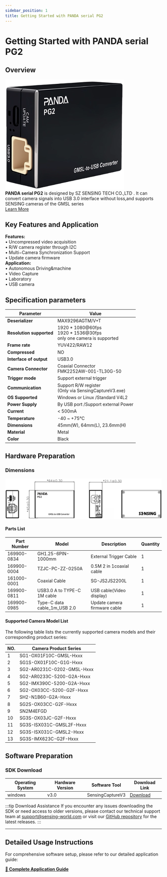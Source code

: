 ```yaml
---
sidebar_position: 1
title: Getting Started with PANDA serial PG2
---
```


# Getting Started with PANDA serial PG2

## Overview
<div style={{background: 'var(--ifm-background-color)', borderRadius: '10px', boxShadow: '0 2px 8px rgba(0,0,0,0.08)', padding: '1.5rem', marginBottom: '2rem'}}>
  <div style={{textAlign: 'center'}}>
    <img src="https://raw.githubusercontent.com/1214658495/myWikiFiles/main/Data_collection/3_5_PANDA/PANDA_Overview.png" alt="PANDA_Overview" style={{maxWidth: '45%', height:'auto', borderRadius: '8px'}} />
  </div>
  <div style={{marginTop: '1rem', fontSize: '1.1em'}}>
    <strong>PANDA serial PG2</strong> is designed by SZ SENSING TECH CO.,LTD . It can convert camera signals into USB 3.0 interface without loss,and supports SENSING cameras of the GMSL series
  </div>
  <div style={{textAlign: 'center', marginTop: '1.5rem'}}>
    <a class="get_one_now_item" href="https://www.sensing-world.com/USB_Converter/" target="_blank" rel="noopener noreferrer">
      <span style={{backgroundColor: '#f0f0f0', padding: '10px 20px', display: 'inline-block', borderRadius: '5px', color: '#000', fontWeight: 600, fontSize: '1.1em'}}>Learn More</span>
    </a>
  </div>
</div>


## Key Features and Application

<div style={{display: 'flex', flexWrap: 'wrap', gap: '1.5rem', marginBottom: '2rem'}}>
  <div style={{flex: 1, minWidth: 260, background: 'var(--ifm-background-color)', borderRadius: '10px', boxShadow: '0 2px 8px rgba(0,0,0,0.06)', padding: '1rem'}}>
    <strong>Features:</strong><br/>
    • Uncompressed video acquisition<br/>
    • R/W camera register through I2C<br/>
    • Multi−Camera Synchronization Support<br/>
    • Update camera firmware
  </div>
  <div style={{flex: 1, minWidth: 260, background: 'var(--ifm-background-color)', borderRadius: '10px', boxShadow: '0 2px 8px rgba(0,0,0,0.06)', padding: '1rem'}}>
    <strong>Application:</strong><br/>
    • Autonomous Driving&machine<br/>
    • Video Capture<br/>
    • Laboratory<br/>
    • USB camera
  </div>
  <!-- <div style={{flex: 1, minWidth: 260, background: 'var(--ifm-background-color)', borderRadius: '10px', boxShadow: '0 2px 8px rgba(0,0,0,0.06)', padding: '1rem'}}>
    <strong>SerDes Support:</strong><br/>
    • Serializers: MAX9295A, MAX96717F, MAX96717, etc.<br/>
    • Deserializers: MAX9296A, MAX96712, MAX96716, MAX96718, etc.<br/>
    • Simulates I2C messages between ECU and camera<br/>
    • OS: Linux supported
  </div> -->
</div>

## Specification parameters

<div style={{display: 'flex', justifyContent: 'center'}}>

| **Parameter** | **Value** |
|---|---|
| **Deserializer** | MAX9296AGTM/V+T |
| **Resolution supported** | 1920 * 1080@60fps<br/>1920 * 1536@30fps<br/>only one camera is supported |
| **Frame rate** | YUV422/RAW12 |
| **Compressed** | NO |
| **Interface of output** | USB3.0 |
| **Camera Connector** | Coaxial Connector<br/>FMK2252AW-001-TL30G-50 |
| **Trigger mode** | Support external trigger |
| **Communication** | Support R/W register<br/>(Only via SensingCaptureV3.exe) |
| **OS Supported** | Windows or Linux /Standard V4L2 |
| **Power Supply** | By USB port /Support external Power|
| **Current** | < 500mA |
| **Temperature** | -40 ~ +75°C |
| **Dimensions** | 45mm(W), 64mm(L), 23.6mm(H) |
| **Material** | Metal |
| **Color** | Black |

</div>

<!-- ### Advanced Capabilities
<div style={{background: 'var(--ifm-background-color)', borderRadius: '10px', boxShadow: '0 2px 8px rgba(0,0,0,0.06)', padding: '1.2rem', marginBottom: '2rem', fontSize: '1.05em'}}>
• Support for ECU external trigger signal control for simultaneous output of all channels<br/>
• Support for timestamp-based simulation  of RAW video data<br/>
• Synchronization of multiple base boards<br/>
• Support for user injection of video data<br/>
• Support for video data rendered by GPU graphics card emulation<br/>
• Support for gPTP/PTP synchronization
</div> -->


## Hardware Preparation
### Dimensions
<div style={{textAlign: 'center', marginBottom: '2rem'}}>
  <img src="https://raw.githubusercontent.com/1214658495/myWikiFiles/main/Data_collection/3_5_PANDA/PANDA_Dimensions.png" alt="PANDA_Dimensions" style={{maxWidth: '100%', height:'auto'}} />
</div>

<!-- ### Block Diagram
<div style={{textAlign: 'center', marginBottom: '2rem'}}>
  <img src="https://raw.githubusercontent.com/1214658495/myWikiFiles/main/Data_collection/3_4_GMSL_Video_Injection_Card/CIG3-8H_Diagram.png" alt="CyberCobra Application Diagram" style={{maxWidth: '100%', height:'auto'}} />
</div> -->

#### Parts List
<div style={{display: 'flex', justifyContent: 'center'}}>

| Part Number | Model | Description | Quantity |
|------------|-------|-------------|-----------|
| 169900-0834 | GH1.25-6PIN-1000mm | External Trigger Cable | 1 |
| 169900-0004 | TZJC-PC-ZZ-0250A | 0.5M 2 in 1coaxial cable | 1 |
| 161000-0001 | Coaxial Cable | SG-JS2JS2200L | 1 |
| 169900-0811 | USB3.0 A to TYPE-C 1M cable | USB cable(Video display) | 1 |
| 169900-0985 | Type-C data cable_1m_USB 2.0 | Update camera firmware cable | 1 |

</div>

#### Supported Camera Model List

The following table lists the currently supported camera models and their corresponding product series:

<div style={{marginBottom: '2rem', display: 'flex', justifyContent: 'center', width: '100%'}}>
  <table style={{width: '60%', borderCollapse: 'collapse', margin: '0 auto'}}>
    <thead>
      <tr style={{backgroundColor: '#f5f5f5'}}>
        <th style={{padding: '12px', textAlign: 'center', border: '1px solid #ddd', fontWeight: 'bold'}}>
          NO.
        </th>
        <th style={{padding: '12px', textAlign: 'center', borderTop: '1px solid #ddd', borderBottom: '1px solid #ddd', borderLeft: '1px solid #ddd', fontWeight: 'bold'}}>
          Camera Product Series
        </th>
      </tr>
    </thead>
    <tbody>
      <tr>
        <td style={{padding: '10px', textAlign: 'center', border: '1px solid #ddd'}}>1</td>
        <td style={{padding: '10px', textAlign: 'center', borderTop: '1px solid #ddd', borderBottom: '1px solid #ddd', borderLeft: '1px solid #ddd'}}>SG1-OX01F10C-GMSL-Hxxx</td>
      </tr>
      <tr style={{backgroundColor: '#f9f9f9'}}>
        <td style={{padding: '10px', textAlign: 'center', border: '1px solid #ddd'}}>2</td>
        <td style={{padding: '10px', textAlign: 'center', borderTop: '1px solid #ddd', borderBottom: '1px solid #ddd', borderLeft: '1px solid #ddd'}}>SG1S-OX01F10C-G1G-Hxxx</td>
      </tr>
      <tr>
        <td style={{padding: '10px', textAlign: 'center', border: '1px solid #ddd'}}>3</td>
        <td style={{padding: '10px', textAlign: 'center', borderTop: '1px solid #ddd', borderBottom: '1px solid #ddd', borderLeft: '1px solid #ddd'}}>SG2-AR0231C-0202-GMSL-Hxxx</td>
      </tr>
      <tr style={{backgroundColor: '#f9f9f9'}}>
        <td style={{padding: '10px', textAlign: 'center', border: '1px solid #ddd'}}>4</td>
        <td style={{padding: '10px', textAlign: 'center', borderTop: '1px solid #ddd', borderBottom: '1px solid #ddd', borderLeft: '1px solid #ddd'}}>SG2-AR0233C-5200-G2A-Hxxx</td>
      </tr>
      <tr>
        <td style={{padding: '10px', textAlign: 'center', border: '1px solid #ddd'}}>5</td>
        <td style={{padding: '10px', textAlign: 'center', borderTop: '1px solid #ddd', borderBottom: '1px solid #ddd', borderLeft: '1px solid #ddd'}}>SG2-IMX390C-5200-G2A-Hxxx</td>
      </tr>
      <tr style={{backgroundColor: '#f9f9f9'}}>
        <td style={{padding: '10px', textAlign: 'center', border: '1px solid #ddd'}}>6</td>
        <td style={{padding: '10px', textAlign: 'center', borderTop: '1px solid #ddd', borderBottom: '1px solid #ddd', borderLeft: '1px solid #ddd'}}>SG2-OX03CC-5200-G2F-Hxxx</td>
      </tr>
      <tr>
        <td style={{padding: '10px', textAlign: 'center', border: '1px solid #ddd'}}>7</td>
        <td style={{padding: '10px', textAlign: 'center', borderTop: '1px solid #ddd', borderBottom: '1px solid #ddd', borderLeft: '1px solid #ddd'}}>SH2-N1B60-G2A-Hxxx</td>
      </tr>
      <tr style={{backgroundColor: '#f9f9f9'}}>
        <td style={{padding: '10px', textAlign: 'center', border: '1px solid #ddd'}}>8</td>
        <td style={{padding: '10px', textAlign: 'center', borderTop: '1px solid #ddd', borderBottom: '1px solid #ddd', borderLeft: '1px solid #ddd'}}>SG2S-OX03CC-G2F-Hxxx</td>
      </tr>
      <tr>
        <td style={{padding: '10px', textAlign: 'center', border: '1px solid #ddd'}}>9</td>
        <td style={{padding: '10px', textAlign: 'center', borderTop: '1px solid #ddd', borderBottom: '1px solid #ddd', borderLeft: '1px solid #ddd'}}>SN2M4EFGD</td>
      </tr>
      <tr style={{backgroundColor: '#f9f9f9'}}>
        <td style={{padding: '10px', textAlign: 'center', border: '1px solid #ddd'}}>10</td>
        <td style={{padding: '10px', textAlign: 'center', borderTop: '1px solid #ddd', borderBottom: '1px solid #ddd', borderLeft: '1px solid #ddd'}}>SG3S-OX03JC-G2F-Hxxx</td>
      </tr>
      <tr>
        <td style={{padding: '10px', textAlign: 'center', border: '1px solid #ddd'}}>11</td>
        <td style={{padding: '10px', textAlign: 'center', borderTop: '1px solid #ddd', borderBottom: '1px solid #ddd', borderLeft: '1px solid #ddd'}}>SG3S-ISX031C-GMSL2F-Hxxx</td>
      </tr>
      <tr style={{backgroundColor: '#f9f9f9'}}>
        <td style={{padding: '10px', textAlign: 'center', border: '1px solid #ddd'}}>12</td>
        <td style={{padding: '10px', textAlign: 'center', borderTop: '1px solid #ddd', borderBottom: '1px solid #ddd', borderLeft: '1px solid #ddd'}}>SG3S-ISX031C-GMSL2-Hxxx</td>
      </tr>
      <tr>
        <td style={{padding: '10px', textAlign: 'center', border: '1px solid #ddd'}}>13</td>
        <td style={{padding: '10px', textAlign: 'center', borderTop: '1px solid #ddd', borderBottom: '1px solid #ddd', borderLeft: '1px solid #ddd'}}>SG3S-IMX623C-G2F-Hxxx</td>
      </tr>
    </tbody>
  </table>
</div>

<!-- <div style={{background: 'var(--ifm-background-color)', borderRadius: '10px', boxShadow: '0 2px 8px rgba(0,0,0,0.06)', padding: '1.2rem', marginBottom: '2rem', fontSize: '1.05em'}}>
After collecting data with autonomous vehicles, algorithm validation and optimization are required, which demands a data injection system. The autonomous driving IPC transmits collected video data from hard disks to the video injection card through the PCIe interface. The card then synchronously outputs 8 channels of video based on timestamps, simulating the camera time sequence and transmitting it to the domain control through the GMSL interface. The CyberCobra card supports gPTP/PTP synchronization, achieving time synchronization through switches, IPC and ACU, ensuring all devices in the system are on the same timeline.
</div> -->

<!-- #### Follow the steps below to install the product:

1. Connect the GMSL camera to the CCG3-8H using the coaxial cable
2. Insert the CCG3-8H into the PCIe slot of the host computer
3. Connect the power supply to the CCG3-8H
4. Power on the system

<div style={{textAlign: 'center', position: 'relative', width: '95%', paddingBottom: '56.25%', marginBottom: '20px'}}>
  <iframe
    style={{position: 'absolute', top: 0, left: 0, width: '100%', height: '100%'}}
    src="//player.bilibili.com/player.html?bvid=BV1w6j2z8E16&page=1&high_quality=1&danmaku=0"
    scrolling="no"
    border="0"
    frameBorder="no"
    framespacing="0"
    allowFullScreen="true">
  </iframe>
</div> -->

<!-- :::note Complete Solution
SENSING can provide a complete solution including Camera + GMSL Video Injection Card + IPC + Coaxial cable for your hardware-in-the-loop testing needs.
::: -->




## Software Preparation

<!-- ### Software Framework Diagram -->
<!-- <div style={{textAlign: 'center', marginBottom: '2rem'}}>
  <img src="https://raw.githubusercontent.com/1214658495/myWikiFiles/main/Data_collection/3_4_GMSL_Video_Injection_Card/CIG3-8H_Software_Diagram.png" alt="Software Framework Diagram" style={{maxWidth: '100%', height:'auto', borderRadius: '8px', boxShadow: '0 2px 8px rgba(0,0,0,0.08)'}} />
  <div style={{fontSize: '0.9em', marginTop: '0.5rem', color: 'var(--ifm-color-gray-700)'}}>
    Software Framework Architecture
  </div>
</div> -->

### SDK Download

<!-- :::note SDK Packages
Select the appropriate SDK package based on your operating system and CIG4-8H hardware version:
::: -->

| Operating System | Hardware Version | Software Tool | Download Link |
|------------------|------------------|-------------|---------------|
| windows | v3.0 | SensingCaptureV3 | [Download](https://github.com/SENSING-Technology/SensingCaptureV3) |

<!-- :::tip Download Tool Usage
**DownGit** allows you to download specific folders or files from GitHub repositories without cloning the entire repository:
1. Copy the GitHub repository URL from the "Download Link" column
2. Open [DownGit](https://minhaskamal.github.io/DownGit/#/home) in your browser
3. Paste the repository URL into the input field
4. Click "Download" to get a ZIP file containing the SDK
5. Extract the ZIP file to your desired location

This method is particularly useful when you only need the SDK files without the full Git history.
::: -->

<!-- ### SDK Package Contents

<div style={{background: 'var(--ifm-background-color)', borderRadius: '10px', boxShadow: '0 2px 8px rgba(0,0,0,0.06)', padding: '1.2rem', marginBottom: '2rem'}}>
  <strong>SDK Directory Structure:</strong><br/>
  📁 <strong>CIG4-8H-SDK/</strong><br/>
  ├── 📁 <strong>bash/</strong> - Control scripts and utilities<br/>
  ├── 📁 <strong>include/</strong> - Header files and API definitions<br/>
  ├── 📁 <strong>xdma/</strong> - PCIe driver source code<br/>
  ├── 📁 <strong>tools/</strong> - Development and debugging tools<br/>
  ├── 📁 <strong>examples/</strong> - Sample applications and demos<br/>
  ├── 📁 <strong>docs/</strong> - API documentation and user guides<br/>
  ├── 📄 <strong>Makefile</strong> - Build configuration<br/>
  ├── 📄 <strong>README.md</strong> - Quick start guide<br/>
  └── 📄 <strong>LICENSE</strong> - Software license terms
</div> -->

:::tip Download Assistance
If you encounter any issues downloading the SDK or need access to older versions, please contact our technical support team at [support@sensing-world.com](mailto:support@sensing-world.com) or visit our [GitHub repository](https://github.com/SENSING-Technology/CIG4-8H) for the latest releases.
:::

---

## Detailed Usage Instructions

For comprehensive software setup, please refer to our detailed application guide:

**[📖 Complete Application Guide](../Application/PANDA_Application)**

<!-- ## FAQ
<div style={{background: 'var(--ifm-background-color)', borderRadius: '10px', boxShadow: '0 2px 8px rgba(0,0,0,0.08)', padding: '1.2rem', marginBottom: '2rem', fontSize: '1.1em'}}>
For more information and frequently asked questions, please contact our technical support team or visit our <a href="https://sensing-world.com/en/h-col-151.html" style={{color: 'var(--ifm-color-primary)', textDecoration: 'underline'}}>official website</a>.
</div> -->
